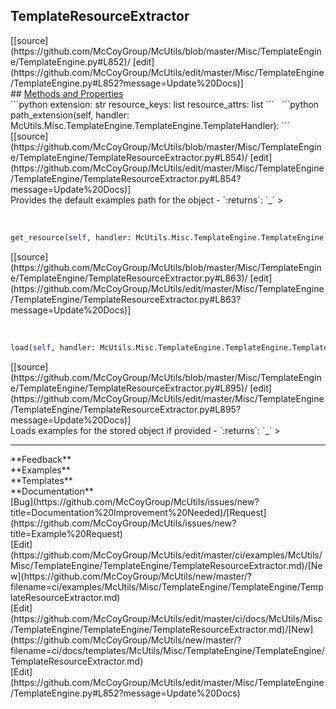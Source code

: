## <a id="McUtils.Misc.TemplateEngine.TemplateEngine.TemplateResourceExtractor">TemplateResourceExtractor</a> 

<div class="docs-source-link" markdown="1">
[[source](https://github.com/McCoyGroup/McUtils/blob/master/Misc/TemplateEngine/TemplateEngine.py#L852)/
[edit](https://github.com/McCoyGroup/McUtils/edit/master/Misc/TemplateEngine/TemplateEngine.py#L852?message=Update%20Docs)]
</div>









<div class="collapsible-section">
 <div class="collapsible-section collapsible-section-header" markdown="1">
## <a class="collapse-link" data-toggle="collapse" href="#methods" markdown="1"> Methods and Properties</a> <a class="float-right" data-toggle="collapse" href="#methods"><i class="fa fa-chevron-down"></i></a>
 </div>
 <div class="collapsible-section collapsible-section-body collapse show" id="methods" markdown="1">
 ```python
extension: str
resource_keys: list
resource_attrs: list
```
<a id="McUtils.Misc.TemplateEngine.TemplateEngine.TemplateResourceExtractor.path_extension" class="docs-object-method">&nbsp;</a> 
```python
path_extension(self, handler: McUtils.Misc.TemplateEngine.TemplateEngine.TemplateHandler): 
```
<div class="docs-source-link" markdown="1">
[[source](https://github.com/McCoyGroup/McUtils/blob/master/Misc/TemplateEngine/TemplateEngine/TemplateResourceExtractor.py#L854)/
[edit](https://github.com/McCoyGroup/McUtils/edit/master/Misc/TemplateEngine/TemplateEngine/TemplateResourceExtractor.py#L854?message=Update%20Docs)]
</div>
Provides the default examples path for the object
  - `:returns`: `_`
    >


<a id="McUtils.Misc.TemplateEngine.TemplateEngine.TemplateResourceExtractor.get_resource" class="docs-object-method">&nbsp;</a> 
```python
get_resource(self, handler: McUtils.Misc.TemplateEngine.TemplateEngine.TemplateHandler, keys=None, attrs=None): 
```
<div class="docs-source-link" markdown="1">
[[source](https://github.com/McCoyGroup/McUtils/blob/master/Misc/TemplateEngine/TemplateEngine/TemplateResourceExtractor.py#L863)/
[edit](https://github.com/McCoyGroup/McUtils/edit/master/Misc/TemplateEngine/TemplateEngine/TemplateResourceExtractor.py#L863?message=Update%20Docs)]
</div>


<a id="McUtils.Misc.TemplateEngine.TemplateEngine.TemplateResourceExtractor.load" class="docs-object-method">&nbsp;</a> 
```python
load(self, handler: McUtils.Misc.TemplateEngine.TemplateEngine.TemplateHandler): 
```
<div class="docs-source-link" markdown="1">
[[source](https://github.com/McCoyGroup/McUtils/blob/master/Misc/TemplateEngine/TemplateEngine/TemplateResourceExtractor.py#L895)/
[edit](https://github.com/McCoyGroup/McUtils/edit/master/Misc/TemplateEngine/TemplateEngine/TemplateResourceExtractor.py#L895?message=Update%20Docs)]
</div>
Loads examples for the stored object if provided
  - `:returns`: `_`
    >



 </div>
</div>












---


<div markdown="1" class="text-secondary">
<div class="container">
  <div class="row">
   <div class="col" markdown="1">
**Feedback**   
</div>
   <div class="col" markdown="1">
**Examples**   
</div>
   <div class="col" markdown="1">
**Templates**   
</div>
   <div class="col" markdown="1">
**Documentation**   
</div>
   <div class="col" markdown="1">
   
</div>
   <div class="col" markdown="1">
   
</div>
   <div class="col" markdown="1">
   
</div>
</div>
  <div class="row">
   <div class="col" markdown="1">
[Bug](https://github.com/McCoyGroup/McUtils/issues/new?title=Documentation%20Improvement%20Needed)/[Request](https://github.com/McCoyGroup/McUtils/issues/new?title=Example%20Request)   
</div>
   <div class="col" markdown="1">
[Edit](https://github.com/McCoyGroup/McUtils/edit/master/ci/examples/McUtils/Misc/TemplateEngine/TemplateEngine/TemplateResourceExtractor.md)/[New](https://github.com/McCoyGroup/McUtils/new/master/?filename=ci/examples/McUtils/Misc/TemplateEngine/TemplateEngine/TemplateResourceExtractor.md)   
</div>
   <div class="col" markdown="1">
[Edit](https://github.com/McCoyGroup/McUtils/edit/master/ci/docs/McUtils/Misc/TemplateEngine/TemplateEngine/TemplateResourceExtractor.md)/[New](https://github.com/McCoyGroup/McUtils/new/master/?filename=ci/docs/templates/McUtils/Misc/TemplateEngine/TemplateEngine/TemplateResourceExtractor.md)   
</div>
   <div class="col" markdown="1">
[Edit](https://github.com/McCoyGroup/McUtils/edit/master/Misc/TemplateEngine/TemplateEngine.py#L852?message=Update%20Docs)   
</div>
   <div class="col" markdown="1">
   
</div>
   <div class="col" markdown="1">
   
</div>
   <div class="col" markdown="1">
   
</div>
</div>
</div>
</div>